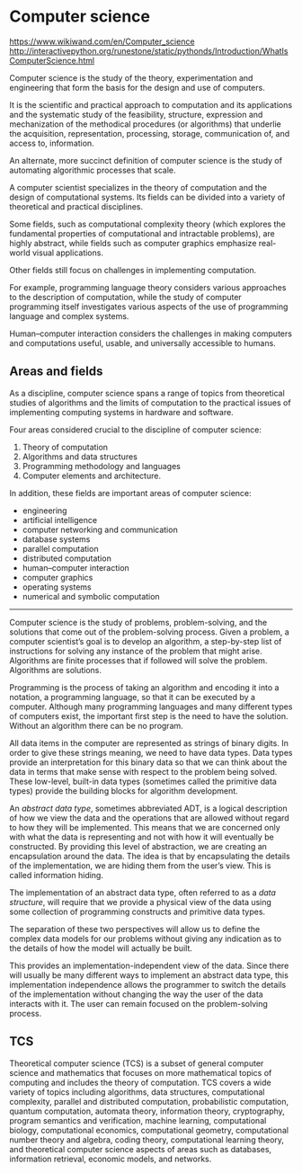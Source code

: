 # Computer science

https://www.wikiwand.com/en/Computer_science
http://interactivepython.org/runestone/static/pythonds/Introduction/WhatIsComputerScience.html


Computer science is the study of the theory, experimentation and engineering that form the basis for the design and use of computers.

It is the scientific and practical approach to computation and its applications and the systematic study of the feasibility, structure, expression and mechanization of the methodical procedures (or algorithms) that underlie the acquisition, representation, processing, storage, communication of, and access to, information.

An alternate, more succinct definition of computer science is the study of automating algorithmic processes that scale.

A computer scientist specializes in the theory of computation and the design of computational systems. Its fields can be divided into a variety of theoretical and practical disciplines.

Some fields, such as computational complexity theory (which explores the fundamental properties of computational and intractable problems), are highly abstract, while fields such as computer graphics emphasize real-world visual applications.

Other fields still focus on challenges in implementing computation.

For example, programming language theory considers various approaches to the description of computation, while the study of computer programming itself investigates various aspects of the use of programming language and complex systems.

Human–computer interaction considers the challenges in making computers and computations useful, usable, and universally accessible to humans.


## Areas and fields
As a discipline, computer science spans a range of topics from theoretical studies of algorithms and the limits of computation to the practical issues of implementing computing systems in hardware and software.

Four areas considered crucial to the discipline of computer science:
1. Theory of computation
2. Algorithms and data structures
3. Programming methodology and languages
4. Computer elements and architecture.

In addition, these fields are important areas of computer science:
- engineering
- artificial intelligence
- computer networking and communication
- database systems
- parallel computation
- distributed computation
- human–computer interaction
- computer graphics
- operating systems
- numerical and symbolic computation

---

Computer science is the study of problems, problem-solving, and the solutions that come out of the problem-solving process. Given a problem, a computer scientist’s goal is to develop an algorithm, a step-by-step list of instructions for solving any instance of the problem that might arise. Algorithms are finite processes that if followed will solve the problem. Algorithms are solutions.

Programming is the process of taking an algorithm and encoding it into a notation, a programming language, so that it can be executed by a computer. Although many programming languages and many different types of computers exist, the important first step is the need to have the solution. Without an algorithm there can be no program.

All data items in the computer are represented as strings of binary digits. In order to give these strings meaning, we need to have data types. Data types provide an interpretation for this binary data so that we can think about the data in terms that make sense with respect to the problem being solved. These low-level, built-in data types (sometimes called the primitive data types) provide the building blocks for algorithm development.

An _abstract data type_, sometimes abbreviated ADT, is a logical description of how we view the data and the operations that are allowed without regard to how they will be implemented. This means that we are concerned only with what the data is representing and not with how it will eventually be constructed. By providing this level of abstraction, we are creating an encapsulation around the data. The idea is that by encapsulating the details of the implementation, we are hiding them from the user’s view. This is called information hiding.

The implementation of an abstract data type, often referred to as a _data structure_, will require that we provide a physical view of the data using some collection of programming constructs and primitive data types.

The separation of these two perspectives will allow us to define the complex data models for our problems without giving any indication as to the details of how the model will actually be built.

This provides an implementation-independent view of the data. Since there will usually be many different ways to implement an abstract data type, this implementation independence allows the programmer to switch the details of the implementation without changing the way the user of the data interacts with it. The user can remain focused on the problem-solving process.


## TCS
Theoretical computer science (TCS) is a subset of general computer science and mathematics that focuses on more mathematical topics of computing and includes the theory of computation. TCS covers a wide variety of topics including algorithms, data structures, computational complexity, parallel and distributed computation, probabilistic computation, quantum computation, automata theory, information theory, cryptography, program semantics and verification, machine learning, computational biology, computational economics, computational geometry, computational number theory and algebra, coding theory, computational learning theory, and theoretical computer science aspects of areas such as databases, information retrieval, economic models, and networks.


